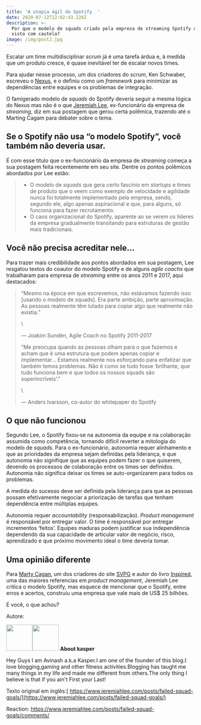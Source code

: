 ```yaml
---
title: 'A utopia ágil do Spotify  '
date: 2020-07-12T12:02:43.226Z
description: >-
  Por que o modelo de squads criado pela empresa de streaming Spotify deve ser
  visto com cautela?
image: /img/post2.jpg
---
```

Escalar um time multidisciplinar _scrum_ já é uma tarefa árdua e, à medida que um produto cresce, é quase inevitável ter de escalar novos times. 

Para ajudar nesse processo, um dos criadores do _scrum_, Ken Schwaber, escreveu o [Nexus](https://www.scrum.org/resources/nexus-guide), e o definiu como um _framework_ para minimizar as dependências entre equipes e os problemas de integração. 

O famigerado modelo de _squads_ do Spotify deveria seguir a mesma lógica do Nexus mas não é o   que [Jeremiah Lee](https://www.jeremiahlee.com/posts/failed-squad-goals/), ex-funcionário da empresa de _streaming_, diz em sua  postagem que gerou certa polêmica, trazendo até o Marting Cagam para debater sobre  o tema. 

## Se o Spotify não usa “o modelo Spotify”, você também não deveria usar.

É com esse titulo que o ex-funcionário da empresa de _streaming_ começa a sua postagem feita recentemente em seu site. Dentre os pontos polêmicos abordados por Lee estão:

> * O modelo de _squads_ que gera certo fascínio em _startups_ e times de produto que o veem como exemplo de velocidade e agilidade nunca foi totalmente implementado pela empresa, sendo, segundo ele, algo apenas aspiracional e que, para alguns, só funciona para fazer recrutamento.
> * O caos organizacional do Spotify, aparente ao se verem os líderes da empresa gradualmente transitando para estruturas de gestão mais tradicionais.

## Você não precisa acreditar nele…

Para trazer mais credibilidade aos pontos abordados em sua postagem, Lee resgatou textos do coautor do modelo Spotify e de alguns _agile coachs_ que trabalharam para empresa de _streaming_ entre os anos 2011 e 2017, aqui destacados: 

> “Mesmo na época em que escrevemos, não estávamos fazendo isso \[usando o modelo de squads]. Era parte ambição, parte aproximação. As pessoas realmente têm lutado para copiar algo que realmente não existia.”
>
> \
>
> — Joakim Sundén, Agile Coach no Spotify 2011-2017
>
> “Me preocupa quando as pessoas olham para o que fazemos e acham que é uma estrutura que podem apenas copiar e implementar… Estamos realmente nos esforçando para enfatizar que também temos problemas. Não é como se tudo fosse ‘brilhante, que tudo funciona bem e que todos os nossos squads são superincríveis’.”
>
> \
>
> — Anders Ivarsson, co-autor do whitepaper do Spotify

## O que não funcionou

Segundo Lee, o Spotify fixou-se na autonomia da equipe e na colaboração assumida como competência, tornando difícil reverter a mitologia do modelo de _squads_. Para o ex-funcionário, autonomia requer alinhamento e que as prioridades da empresa sejam definidas pela liderança, e que autonomia não signifique que as equipes podem fazer o que quiserem, devendo os processos de colaboração entre os times ser definidos. Autonomia não significa deixar os times se auto-organizarem para todos os problemas.

A medida do sucesso deve ser  definida pela liderança para que as pessoas possam efetivamente negociar a priorização de tarefas que tenham dependência entre múltiplas equipes.

Autonomia requer _accountability_ (responsabilização). _Product management_ é responsável por entregar valor. O time é responsável por entregar incrementos ‘feitos’. Equipes maduras podem justificar sua independência dependendo da sua capacidade de articular valor de negócio, risco, aprendizado e que próximo movimento ideal o time deveria tomar. 

## Uma opinião diferente

Para [Marty Cagan](https://svpg.com/our-team/#marty), um dos criadores do site [SVPG](https://svpg.com/spotify-vs-fitbit/) e autor do livro [Inspired](https://svpg.com/inspired-how-to-create-products-customers-love/), uma das maiores referencias em _product management_, Jeremiah Lee critica o modelo Spotify, mas esquece de mencionar que o Spotify, entre erros e acertos, construiu uma empresa que vale mais de US$ 25 bilhões. 

E você, o que achou? 

Autore:

<div class="author-box"><div><img src="https://secure.gravatar.com/avatar/9ca03f7a484f338d24dabd46aa6fe40b?s=70&amp;d=https%3A%2F%2Fwww.bloggerheroe.com%2Fwp-content%2Fplugins%2Fwp-user-avatar%2Fimages%2Fwpua-96x96.png&amp;r=g" width="70" height="70" alt="" class="avatar avatar-70 wp-user-avatar wp-user-avatar-70 photo avatar-default"><noscript><img src="https://secure.gravatar.com/avatar/9ca03f7a484f338d24dabd46aa6fe40b?s=70&#038;d=https%3A%2F%2Fwww.bloggerheroe.com%2Fwp-content%2Fplugins%2Fwp-user-avatar%2Fimages%2Fwpua-96x96.png&#038;r=g" width="70" height="70" alt="" class="avatar avatar-70 wp-user-avatar wp-user-avatar-70 photo avatar-default" /></noscript> <strong>About kasper</strong><br><p>Hey Guys I am Avinash a.k.a Kasper.I am one of the founder of this blog.I love blogging,gaming and other fitness activities.Blogging has taught me many things in my life and made me different from others.The only thing I believe is that if you ain't First your Last!</p>

</div></div>

Texto original em inglês:[ https://www.jeremiahlee.com/posts/failed-squad-goals/](https://www.jeremiahlee.com/posts/failed-squad-goals/)

Reaction: <https://www.jeremiahlee.com/posts/failed-squad-goals/comments/>

